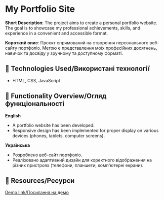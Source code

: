 # My Portfolio Site
**Short Description**: The project aims to create a personal portfolio website. The goal is to showcase my professional achievements, skills, and experience in a convenient and accessible format.


**Короткий опис**: Проєкт спрямований на створення персонального веб-сайту портфоліо. Метою є представлення моїх професійних досягнень, навичок та досвіду у зручному та доступному форматі.

## 🔧 Technologies Used/Використані технології
- HTML, CSS, JavaScript

## 📖 Functionality Overview/Огляд функціональності  
**English**
- A portfolio website has been developed.  
- Responsive design has been implemented for proper display on various devices (phones, tablets, computer screens).


**Українська**
- Розроблено веб-сайт портфоліо.  
- Реалізовано адаптивний дизайн для коректного відображення на різних пристроях (телефони, планшети, комп'ютерні екрани).

## 🔗  Resources/Ресурси
[Demo link/Посилання на демо](https://pdionys.github.io/pdenys.portfoliosite/)
